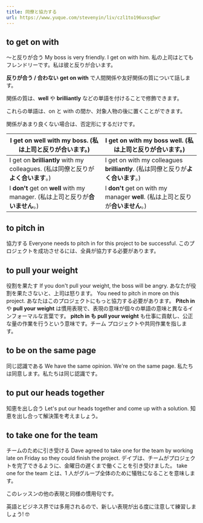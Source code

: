 ```yaml
---
title: 同僚と協力する
url: https://www.yuque.com/stevenyin/liv/czl1to196uxsq5wr
---
```


<a name="EUOwT"></a>

## to get on with

～と反りが合う
My boss is very friendly. I get on with him.
私の上司はとてもフレンドリーです。私は彼と反りが合います。

**反りが合う / 合わない**
**get on with** で人間関係や友好関係の質について話します。

関係の質は、**well** や **brilliantly** などの単語を付けることで修飾できます。

これらの単語は、on と with の間か、対象人物の後に置くことができます。

関係があまり良くない場合は、否定形にするだけです。

| I get on **well** with my boss. (私は上司と反りが**合います**。) | I get on with my boss **well.** (私は上司と反りが**合います**。) |
| --- | --- |
| I get on **brilliantly** with my colleagues. (私は同僚と反りが**よく合います**。) | I get on with my colleagues **brilliantly**. (私は同僚と反りが**よく合います**。) |
| I **don't** get on **well** with my manager. (私は上司と反りが**合いません**。) | I **don't** get on with my manager **well**. (私は上司と反りが**合いません**。) |

<a name="tpfay"></a>

## to pitch in

協力する
Everyone needs to pitch in for this project to be successful.
このプロジェクトを成功させるには、全員が協力する必要があります。 <a name="Mn1kX"></a>

## to pull your weight

役割を果たす
If you don't pull your weight, the boss will be angry.
あなたが役割を果たさないと、上司は怒ります。
You need to pitch in more on this project.
あなたはこのプロジェクトにもっと協力する必要があります。
**Pitch in** や **pull your weight** は慣用表現で、表現の意味が個々の単語の意味と異なるインフォーマルな言葉です。
**pitch in **も** pull your weight** も仕事に貢献し、公正な量の作業を行うという意味です。チーム プロジェクトや共同作業を指します。

<a name="DZxxP"></a>

## to be on the same page

同じ認識である
We have the same opinion. We're on the same page.
私たちは同意します。私たちは同じ認識です。 <a name="h9TgQ"></a>

## to put our heads together

知恵を出し合う
Let's put our heads together and come up with a solution.
知恵を出し合って解決策を考えましょう。 <a name="oEDOq"></a>

## to take one for the team

チームのために引き受ける
Dave agreed to take one for the team by working late on Friday so they could finish the project.
デイブは、チームがプロジェクトを完了できるように、金曜日の遅くまで働くことを引き受けました。
take one for the team とは、1 人がグループ全体のために犠牲になることを意味します。

このレッスンの他の表現と同様の慣用句です。

英語とビジネス界では多用されるので、新しい表現が出る度に注意して練習しましょう! 🤓
